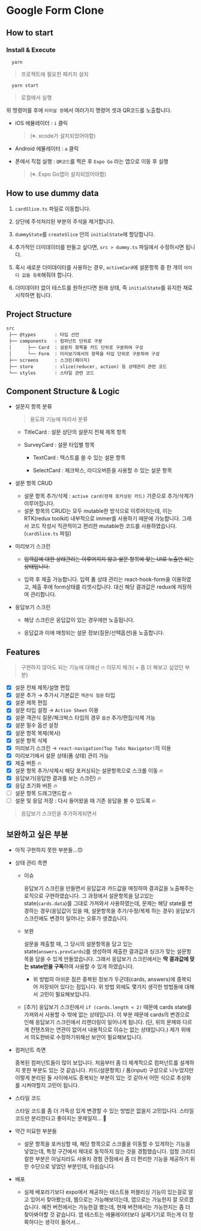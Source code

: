 # Google Form Clone

## How to start

### Install & Execute

```
  yarn
```

> 프로젝트에 필요한 패키지 설치

```
  yarn start
```

> 로컬에서 실행

위 명령어를 후에 `터미널 창`에서 여러가지 명령어 셋과 QR코드를 노출합니다.

- iOS 에뮬레이터 : `i` 클릭

  > (※. xcode가 설치되었어야함)

- Android 에뮬레이터 : `a` 클릭

- 폰에서 직접 실행 : `QR코드`를 찍은 후 `Expo Go` 라는 앱으로 이동 후 실행
  > (※. Expo Go앱이 설치되었어야함)

## How to use dummy data

1. `cardSlice.ts` 파일로 이동합니다.

2. 상단에 주석처리된 부분의 주석을 제거합니다.

3. `dummyState`를 `createSlice` 안의 `initialState`에 할당합니다.

4. 추가적인 더미데이터를 만들고 싶다면, `src > dummy.ts` 파일에서 수정하시면 됩니다.

5. 혹시 새로운 더미데이터를 사용하는 경우, `activeCard`에 설문항목 중 한 개의 `아이디 값을 등록`해줘야 합니다.

6. 더미데이터 없이 테스트를 원하신다면 원래 상태, 즉 `initialState`를 유지한 채로 시작하면 됩니다.

## Project Structure

```
src
 ├── @types       : 타입 선언
 ├── components   : 컴퍼넌트 단위로 구분
 │      ├── Card  : 설문지 항목을 카드 단위로 구분하여 구성
 │      └── Form  : 미리보기에서의 항목을 타입 단위로 구분하여 구성
 ├── screens      : 스크린(페이지)
 ├── store        : slice(reducer, action) 등 상태관리 관련 코드
 └── styles       : 스타일 관련 코드
```

## Component Structure & Logic

- 설문지 항목 분류

  > 용도와 기능에 따라서 분류

  - TitleCard : 설문 상단의 설문지 전체 제목 항목

  - SurveyCard : 설문 타입별 항목

    - TextCard : 텍스트를 쓸 수 있는 설문 항목

    - SelectCard : 체크박스, 라디오버튼을 사용할 수 있는 설문 항목

- 설문 항목 CRUD

  - 설문 항목 추가/삭제 : `active card(현재 포커싱된 카드)` 기준으로 추가/삭제가 이루어집니다.
  - 설문 항목의 CRUD는 모두 mutable한 방식으로 이루어지는데, 이는 RTK(redux toolkit) 내부적으로 immer를 사용하기 때문에 가능합니다. 그래서 코드 작성시 직관적이고 편리한 mutable한 코드를 사용하였습니다. (`cardSlice.ts` 파일)

- 미리보기 스크린

  - ~~입력값에 대한 상태관리는 이루어지지 않고 설문 항목에 맞는 UI로 노출만 되는 상태입니다.~~

  - 입력 후 제출 가능합니다. 입력 폼 상태 관리는 react-hook-form을 이용하였고, 제출 후에 form상태를 리셋시킵니다. 대신 해당 결과값은 redux에 저장하여 관리합니다.

- 응답보기 스크린

  - 해당 스크린은 응답값이 있는 경우에만 노출됩니다.

  - 응답값과 이에 매칭되는 설문 정보(질문/선택옵션)을 노출합니다.

## Features

> 구현하지 않아도 되는 기능에 대해선 🔥 이모지 체크( + 좀 더 해보고 싶었던 부분)

- [x] 설문 전체 제목/설명 편집
- [x] 설문 추가 → 추가시 기본값은 `객관식 질문` 타입
- [x] 설문 제목 편집
- [x] 설문 타입 설정 → `Action Sheet` 이용
- [x] 설문 객관식 질문/체크박스 타입의 경우 `옵션` 추가/편집/삭제 가능
- [x] 설문 필수 옵션 설정
- [x] 설문 항목 복제(복사)
- [x] 설문 항목 삭제
- [x] 미리보기 스크린 → `react-navigation(Top Tabs Navigator)`의 이용
- [x] 미리보기에서 설문 상태(폼 상태) 관리 가능
- [x] 제출 버튼 🔥
- [x] 설문 항목 추가/삭제시 해당 포커싱되는 설문항목으로 스크롤 이동 🔥
- [x] 응답보기(응답한 결과를 보는 스크린) 🔥
- [x] 응답 초기화 버튼 🔥
- [ ] 설문 항목 드래그앤드랍 🔥
- [ ] 설문 및 응답 저장 : 다시 들어왔을 때 기존 응답을 볼 수 있도록 🔥

> 응답보기 스크린을 추가하게되면서

## 보완하고 싶은 부분

- 아직 구현하지 못한 부분들...🙃

- 상태 관리 측면

  - 이슈

    응답보기 스크린을 만들면서 응답값과 카드값을 매칭하여 결과값을 노출해주는 로직으로 구현하였습니다. 그 과정에서 설문항목을 담고있는 state(`cards.data`)를 그대로 가져와서 사용하였는데, 문제는 해당 state를 변경하는 경우(응답값이 있을 때, 설문항목을 추가/수정/복제 하는 경우) 응답보기 스크린에도 변경이 일어나는 오류가 생겼습니다.

  - 보완

    설문을 제출할 때, 그 당시의 설문항목을 담고 있는 state(`answers.prevCards`)를 생성하여 제출한 결과값과 싱크가 맞는 설문항목을 담을 수 있게 만들었습니다. 그래서 응답보기 스크린에서는 **딱 결과값에 맞는 state만을 구독**하여 사용할 수 있게 하였습니다.

    - 위 방법의 아쉬운 점은 중복된 정보가 두군데(cards, answers)에 중복되어 저장되어 있다는 점입니다. 위 방법 외에도 몇가지 생각한 방법들에 대해서 고민이 필요해보입니다.

  - [추가] 응답보기 스크린에서 `if (cards.length < 2)` 때문에 cards state를 가져와서 사용할 수 밖에 없는 상태입니다. 이 부분 때문에 cards의 변경으로 인해 응답보기 스크린에서 리랜더링이 일어나게 됩니다. (단, 위의 문제와 다르게 컨텐츠와는 연관이 없어서 내용적으로 이슈는 없는 상태입니다.) 제가 위에서 의도한바로 수정하기위해선 보안이 필요해보입니다.

- 컴퍼넌트 측면

  중복된 컴퍼넌트들이 많이 보입니다. 처음부터 좀 더 체계적으로 컴퍼넌트를 설계하지 못한 부분도 있는 것 같습니다. 카드(설문항목) / 폼(input) 구성으로 나누었지만 이렇게 분리된 둘 사이에서도 중복되는 부분이 있는 것 같아서 어떤 식으로 추상화를 시켜야할지 고민이 됩니다.

- 스타일 코드

  스타일 코드를 좀 더 가독성 있게 변경할 수 있는 방법은 없을지 고민입니다. 스타일 코드만 분리한다고 좋아지는 문제일지... 🤔

- 약간 미묘한 부분들

  - 설문 항목을 포커싱할 때, 해당 항목으로 스크롤을 이동할 수 있게하는 기능을 넣었는데, 특정 구간에서 제대로 동작하지 않는 것을 경험했습니다. 엄청 크리티컬한 부분은 아닐지라도 사용자 경험 관점에서 좀 더 편리한 기능을 제공하기 위한 수단으로 넣었던 부분인데, 아쉽습니다.

- 배포

  - 실제 배포라기보다 expo에서 제공하는 테스트용 퍼블리싱 기능이 있는걸로 알고 있어서 찾아봤는데, 웹으로는 가능해보이는데, 앱으로는 가능한지 잘 모르겠습니다. 예전 버전에서는 가능한걸 봤는데, 현재 버전에서는 가능한지는 좀 더 찾아봐야할 것 같습니다. 앱 테스트는 에뮬레이터보다 실제기기로 하는게 더 정확하다는 생각이 들어서...
